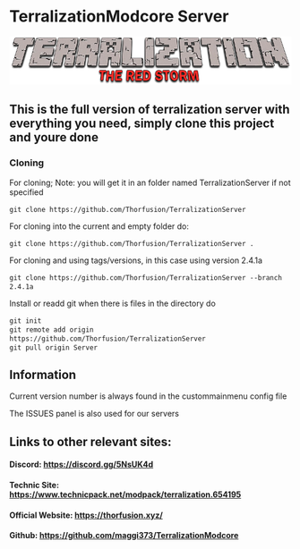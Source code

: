 # TerralizationModcore Server

![Alt text](https://raw.githubusercontent.com/maggi373/TerralizationModcore/master/resources/terralization/textures/gui/terralization.png)

## This is the full version of terralization server with everything you need, simply clone this project and youre done

### Cloning

For cloning; Note: you will get it in an folder named TerralizationServer if not specified

```
git clone https://github.com/Thorfusion/TerralizationServer
```

For cloning into the current and empty folder do:

```
git clone https://github.com/Thorfusion/TerralizationServer .
```

For cloning and using tags/versions, in this case using version 2.4.1a

```
git clone https://github.com/Thorfusion/TerralizationServer --branch 2.4.1a
```

Install or readd git when there is files in the directory do
```
git init
git remote add origin https://github.com/Thorfusion/TerralizationServer
git pull origin Server
```




## Information

Current version number is always found in the custommainmenu config file

The ISSUES panel is also used for our servers




## Links to other relevant sites:

#### Discord: https://discord.gg/5NsUK4d

#### Technic Site: https://www.technicpack.net/modpack/terralization.654195

#### Official Website: https://thorfusion.xyz/

#### Github: https://github.com/maggi373/TerralizationModcore
